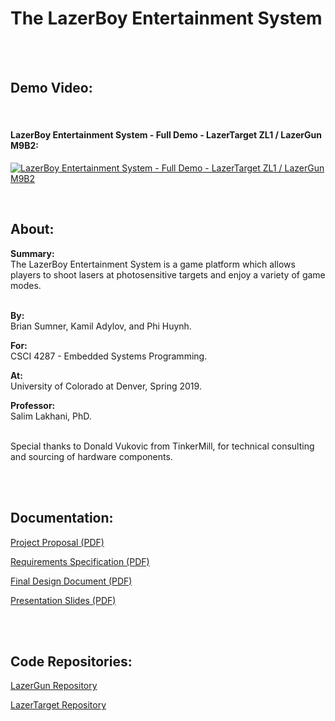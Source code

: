 # The LazerBoy Entertainment System
<br /><br />
## Demo Video:

<br />

#### LazerBoy Entertainment System - Full Demo - LazerTarget ZL1 / LazerGun M9B2:

[![LazerBoy Entertainment System - Full Demo - LazerTarget ZL1 / LazerGun M9B2](https://img.youtube.com/vi/4LuswPReQVM/0.jpg)](https://www.youtube.com/watch?v=4LuswPReQVM "LazerBoy Entertainment System - Full Demo - LazerTarget ZL1 / LazerGun M9B2")

<br />


## About:

**Summary:** <br />The LazerBoy Entertainment System is a game platform which allows players to shoot lasers at photosensitive targets and enjoy a variety of game modes.
<br /><br />

**By:** <br />Brian Sumner, Kamil Adylov, and Phi Huynh.
<br />

**For:** <br />CSCI 4287 - Embedded Systems Programming.

**At:** <br />University of Colorado at Denver, Spring 2019.

**Professor:** <br />Salim Lakhani, PhD.
<br /><br />

Special thanks to Donald Vukovic from TinkerMill, for technical consulting and sourcing of hardware components.

<br /><br />


## Documentation:

[Project Proposal (PDF)](https://github.com/lazerboy-entertainment-system/doc/blob/master/LazerBoy_01_Proposal.pdf)

[Requirements Specification (PDF)](https://github.com/lazerboy-entertainment-system/doc/blob/master/LazerBoy_02_Requirements_Specification.pdf)

[Final Design Document (PDF)](https://github.com/lazerboy-entertainment-system/doc/blob/master/LazerBoy_03_Final_Design_Document.pdf)

[Presentation Slides (PDF)](https://github.com/lazerboy-entertainment-system/doc/blob/master/LazerBoy_04_Presentation.pdf)


<br /><br />

## Code Repositories:

[LazerGun Repository](https://github.com/lazerboy-entertainment-system/LazerGun)

[LazerTarget Repository](https://github.com/lazerboy-entertainment-system/LazerTarget)

